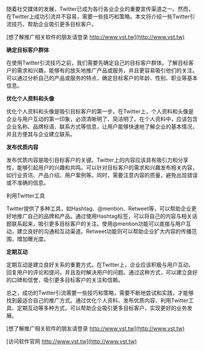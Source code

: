 随着社交媒体的发展，Twitter已成为各行各业企业的重要宣传渠道之一。然而，在Twitter上成功引流并不容易，需要一些技巧和策略。本文将介绍一些Twitter引流技巧，帮助企业吸引更多目标客户。

[想了解推广相关软件的朋友请登录 http://www.vst.tw](http://www.vst.tw)

**确定目标客户群体**

在使用Twitter引流技巧之前，我们需要先确定自己的目标客户群体。了解目标客户的需求和兴趣，能够有的放矢地推广产品或服务，并且更容易吸引他们的关注。可以通过分析自己的产品或服务的特点，确定目标客户的年龄、性别、职业等基本信息。

**优化个人资料和头像**

优化个人资料和头像是吸引目标客户的第一步。在Twitter上，个人资料和头像是企业与用户互动的第一印象，必须清晰明了、简洁明了。在个人资料中，应该包含企业名称、品牌标语、联系方式等信息，让用户能够快速地了解企业的基本情况，并且方便其与企业建立联系。

**发布优质内容**

发布优质内容是吸引目标客户的关键。Twitter上的内容应该具有吸引力和分享性，能够引起用户的兴趣和共鸣。可以针对目标客户的需求和兴趣发布相关内容，如行业资讯、产品介绍、用户案例等。同时，需要注意内容的质量，避免出现错误或不准确的信息。

利用Twitter工具

Twitter提供了多种工具，如Hashtag、@mention、Retweet等，可以帮助企业更好地推广自己的品牌和产品。通过使用Hashtag标签，可以将自己的内容与相关话题联系起来，吸引更多目标客户的关注。使用@mention功能可以直接与用户互动，建立良好的沟通和互动渠道。Retweet功能则可以帮助企业扩大内容的传播范围，增加曝光度。

**定期互动**

定期互动是建立良好关系的重要方式。在Twitter上，企业应该积极与用户互动，回复用户的评论和提问，并且及时解决用户的问题。通过这种方式，可以建立良好的口碑和信誉，吸引更多目标客户的关注和信赖。

总之，成功的Twitter引流需要一些技巧和策略，需要不断地尝试和实践，才能够找到最适合自己的推广方式。通过优化个人资料、发布优质内容、利用Twitter工具、定期互动等多种方式，可以帮助企业吸引更多目标客户，实现更好的业务发展。

[想了解推广相关软件的朋友请登录 http://www.vst.tw](http://www.vst.tw)


[访问软件官网 http://www.vst.tw](http://www.vst.tw)
